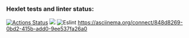### Hexlet tests and linter status:
[![Actions Status](https://github.com/Ultras-sur/backend-project-lvl1/workflows/hexlet-check/badge.svg)](https://github.com/Ultras-sur/backend-project-lvl1/actions)
<a href="https://codeclimate.com/github/codeclimate/codeclimate/maintainability"><img src="https://api.codeclimate.com/v1/badges/a99a88d28ad37a79dbf6/maintainability" /></a>
![Eslint](https://github.com/Ultras-sur/backend-project-lvl1/workflows/Eslint/badge.svg)
https://asciinema.org/connect/848d8269-0bd2-415b-add0-9ee537fa26a0